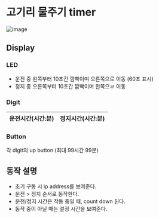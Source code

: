 # 고기리 물주기 timer
![image](https://user-images.githubusercontent.com/32673738/115409967-33219900-a22d-11eb-8804-73f79faf5a29.png)

## Display
### LED
* 운전 중 왼쪽부터 10초간 깜빡이며 오른쪽으로 이동 (60초 표시)
* 정지 중 오른쪽부터 10초간 깜빡이며 왼쪽으ㄹ 이동

### Digit
|운전시간(시간:분)|정지시간(시간:분)|
|---|---|

### Button
각 digit의 up button (최대 99시간 99분)

## 동작 설명
* 초기 구동 시 ip address를 보여준다.
* 운전 > 정지 순서로 동작한다.
* 운전/정지 시간은 작동 중일 때, count down 된다.
* 동작 중이 아닐 때는 설정 시간을 보여준다.

